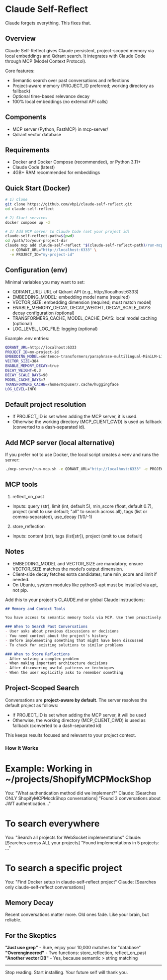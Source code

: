 # Claude Self-Reflect

Claude forgets everything. This fixes that.

## Overview

Claude Self-Reflect gives Claude persistent, project-scoped memory via local embeddings and Qdrant search. It integrates with Claude Code through MCP (Model Context Protocol).

Core features:
- Semantic search over past conversations and reflections
- Project-aware memory (PROJECT_ID preferred; working directory as fallback)
- Optional time-based relevance decay
- 100% local embeddings (no external API calls)

## Components
- MCP server (Python, FastMCP) in mcp-server/
- Qdrant vector database

## Requirements
- Docker and Docker Compose (recommended), or Python 3.11+
- Claude Code (latest)
- 4GB+ RAM recommended for embeddings

## Quick Start (Docker)
```bash
# 1) Clone
git clone https://github.com/vbp1/claude-self-reflect.git
cd claude-self-reflect

# 2) Start services
docker compose up -d

# 3) Add MCP server to Claude Code (set your project id)
claude-self-reflect-path=$(pwd)
cd /path/to/your-project-dir
claude mcp add claude-self-reflect "$(claude-self-reflect-path)/run-mcp-docker.sh" \
  -e QDRANT_URL="http://localhost:6333" \
  -e PROJECT_ID="my-project-id"
```

## Configuration (env)
Minimal variables you may want to set:
- QDRANT_URL: URL of Qdrant API (e.g., http://localhost:6333)
- EMBEDDING_MODEL: embedding model name (required)
- VECTOR_SIZE: embedding dimension (required; must match model)
- ENABLE_MEMORY_DECAY, DECAY_WEIGHT, DECAY_SCALE_DAYS: decay configuration (optional)
- TRANSFORMERS_CACHE, MODEL_CACHE_DAYS: local model caching (optional)
- LOG_LEVEL, LOG_FILE: logging (optional)

Example .env entries:
```bash
QDRANT_URL=http://localhost:6333
PROJECT_ID=my-project-id
EMBEDDING_MODEL=sentence-transformers/paraphrase-multilingual-MiniLM-L12-v2
VECTOR_SIZE=384
ENABLE_MEMORY_DECAY=true
DECAY_WEIGHT=0.3
DECAY_SCALE_DAYS=90
MODEL_CACHE_DAYS=7
TRANSFORMERS_CACHE=/home/mcpuser/.cache/huggingface
LOG_LEVEL=INFO
```

## Default project resolution
- If PROJECT_ID is set when adding the MCP server, it is used.
- Otherwise the working directory (MCP_CLIENT_CWD) is used as fallback (converted to a dash-separated id).

## Add MCP server (local alternative)
If you prefer not to use Docker, the local script creates a venv and runs the server:
```bash
./mcp-server/run-mcp.sh -e QDRANT_URL="http://localhost:6333" -e PROJECT_ID="my-project-id"
```

## MCP tools
1) reflect_on_past
- Inputs: query (str), limit (int, default 5), min_score (float, default 0.7),
  project (omit to use default; "all" to search across all), tags (list or comma-separated), use_decay (1/0/-1)

2) store_reflection
- Inputs: content (str), tags (list[str]), project (omit to use default)

## Notes
- EMBEDDING_MODEL and VECTOR_SIZE are mandatory; ensure VECTOR_SIZE matches the model’s output dimension.
- Client-side decay fetches extra candidates; tune min_score and limit if needed.
- On Ubuntu, system modules like python3-apt must be installed via apt, not pip.

Add this to your project's CLAUDE.md or global Claude instructions:

```markdown
## Memory and Context Tools

You have access to semantic memory tools via MCP. Use them proactively:

### When to Search Past Conversations
- User asks about previous discussions or decisions
- You need context about the project's history
- Before implementing something that might have been discussed
- To check for existing solutions to similar problems

### When to Store Reflections
- After solving a complex problem
- When making important architecture decisions
- After discovering useful patterns or techniques
- When the user explicitly asks to remember something
```

## Project-Scoped Search

Conversations are **project-aware by default**. The server resolves the default project as follows:
- If PROJECT_ID is set when adding the MCP server, it will be used
- Otherwise, the working directory (MCP_CLIENT_CWD) is used as fallback (converted to a dash-separated id)

This keeps results focused and relevant to your project context.

### How It Works

# Example: Working in ~/projects/ShopifyMCPMockShop
You: "What authentication method did we implement?"
Claude: [Searches ONLY ShopifyMCPMockShop conversations]
        "Found 3 conversations about JWT authentication..."

# To search everywhere
You: "Search all projects for WebSocket implementations"
Claude: [Searches across ALL your projects]
        "Found implementations in 5 projects: ..."

# To search a specific project
You: "Find Docker setup in claude-self-reflect project"
Claude: [Searches only claude-self-reflect conversations]

## Memory Decay

Recent conversations matter more. Old ones fade. Like your brain, but reliable.

## For the Skeptics

**"Just use grep"** - Sure, enjoy your 10,000 matches for "database"  
**"Overengineered"** - Two functions: store_reflection, reflect_on_past  
**"Another vector DB"** - Yes, because semantic > string matching

---

Stop reading. Start installing. Your future self will thank you.
